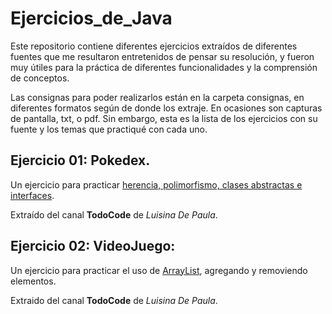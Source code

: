 # Ejercicios_de_Java

Este repositorio contiene diferentes ejercicios extraídos de diferentes fuentes que me resultaron entretenidos de pensar su resolución, y fueron muy útiles para la práctica de diferentes funcionalidades y la comprensión de conceptos. 

Las consignas para poder realizarlos están en la carpeta consignas, en diferentes formatos según de donde los extraje. En ocasiones son capturas de pantalla, txt, o pdf. Sin embargo, esta es la lista de los ejercicios con su fuente y los temas que practiqué con cada uno. 


## Ejercicio 01: Pokedex. 

Un ejercicio para practicar <u>herencia, polimorfismo, clases abstractas e interfaces</u>. 

Extraído del canal **TodoCode** de *Luisina De Paula*. 

## Ejercicio 02: VideoJuego: 

Un ejercicio para practicar el uso de <u>ArrayList</u>, agregando y removiendo elementos. 

Extraido del canal **TodoCode** de *Luisina De Paula*. 


  




